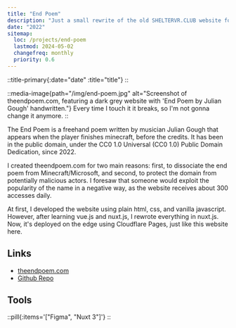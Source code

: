 ```yaml
---
title: "End Poem"
description: "Just a small rewrite of the old SHELTERVR.CLUB website for a lighter, faster, and more responsive experience. It's now accessible and features a pixel-perfect clickable area."
date: "2022"
sitemap:
  loc: /projects/end-poem
  lastmod: 2024-05-02
  changefreq: monthly
  priority: 0.6
---
```


::title-primary{:date="date" :title="title"}
::

::media-image{path="/img/end-poem.jpg" alt="Screenshot of theendpoem.com, featuring a dark grey website with 'End Poem by Julian Gough' handwritten."}
Every time I touch it it breaks, so I'm not gonna change it anymore.
::

The End Poem is a freehand poem written by musician Julian Gough that appears when the player finishes minecraft, before the credits. It has been in the public domain, under the CC0 1.0 Universal (CC0 1.0) Public Domain Dedication, since 2022.

I created theendpoem.com for two main reasons: first, to dissociate the end poem from Minecraft/Microsoft, and second, to protect the domain from potentially malicious actors. I foresaw that someone would exploit the popularity of the name in a negative way, as the website receives about 300 accesses daily.

At first, I developed the website using plain html, css, and vanilla javascript. However, after learning vue.js and nuxt.js, I rewrote everything in nuxt.js. Now, it's deployed on the edge using Cloudflare Pages, just like this website here.

## Links

- [theendpoem.com](https://www.theendpoem.com)
- [Github Repo](https://github.com/ArthurSegato/EndPoem)

## Tools

::pill{:items='["Figma", "Nuxt 3"]'}
::
